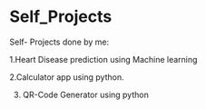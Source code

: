 # Self_Projects
Self- Projects done by me:

1.Heart Disease prediction using Machine learning

2.Calculator app using python.

3. QR-Code Generator using python

